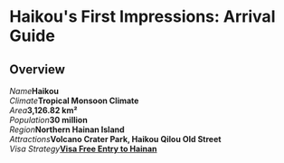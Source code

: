 # Haikou's First Impressions: Arrival Guide

## Overview

<Description>
<div><i>Name</i><b>Haikou</b></div>
<div><i>Climate</i><b>Tropical Monsoon Climate</b></div>
<div><i>Area</i><b>3,126.82 km²</b></div>
<div><i>Population</i><b>30 million</b></div>
<div><i>Region</i><b>Northern Hainan Island</b></div>
<div long><i>Attractions</i><b>Volcano Crater Park, Haikou Qilou Old Street</b></div>
<div><i>Visa Strategy</i><b><a href="/guide/visa#visa-free-entry-to-hainan">Visa Free Entry to Hainan</a></b></div>
</Description>
